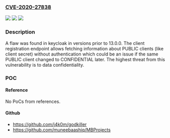 ### [CVE-2020-27838](https://cve.mitre.org/cgi-bin/cvename.cgi?name=CVE-2020-27838)
![](https://img.shields.io/static/v1?label=Product&message=keycloak&color=blue)
![](https://img.shields.io/static/v1?label=Version&message=n%2Fa&color=blue)
![](https://img.shields.io/static/v1?label=Vulnerability&message=CWE-287&color=brighgreen)

### Description

A flaw was found in keycloak in versions prior to 13.0.0. The client registration endpoint allows fetching information about PUBLIC clients (like client secret) without authentication which could be an issue if the same PUBLIC client changed to CONFIDENTIAL later. The highest threat from this vulnerability is to data confidentiality.

### POC

#### Reference
No PoCs from references.

#### Github
- https://github.com/j4k0m/godkiller
- https://github.com/muneebaashiq/MBProjects

